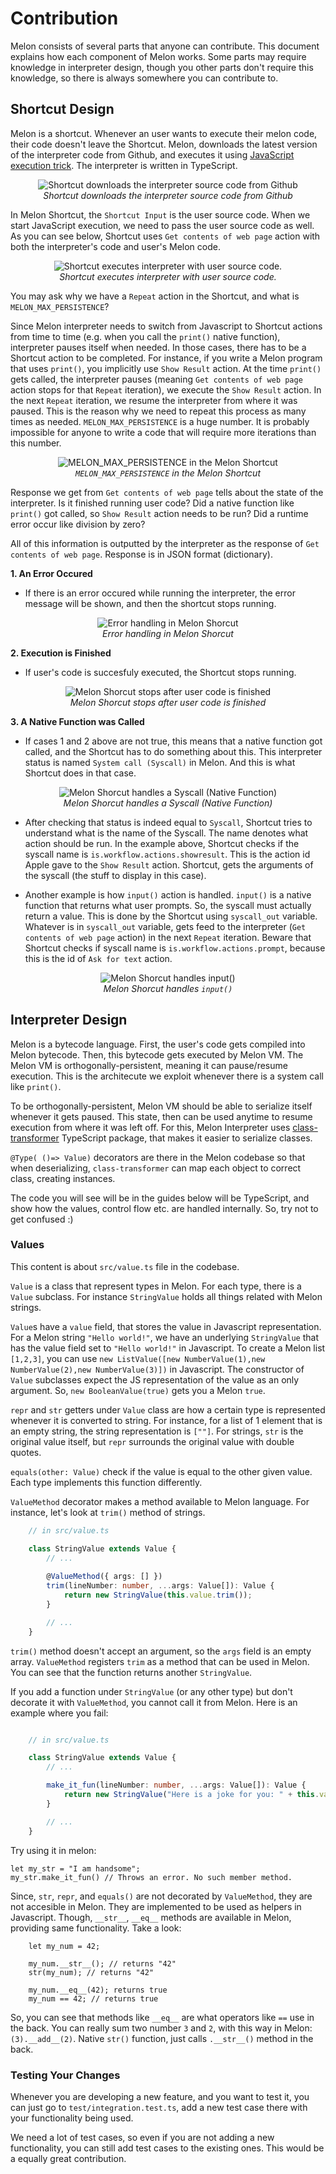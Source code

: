 # Contribution  <!-- {docsify-all} -->

Melon consists of several parts that anyone can contribute. This document explains how each component of Melon works. Some parts may require knowledge in interpreter design, though you other parts don't require this knowledge, so there is always somewhere you can contribute to.

## Shortcut Design

Melon is a shortcut. Whenever an user wants to execute their melon code, their code doesn't leave the Shortcut. Melon, downloads the latest version of the interpreter code from Github, and executes it using [JavaScript execution trick](https://talk.automators.fm/t/tip-running-javascript-in-shortcuts-ios-macos/16575). The interpreter is written in TypeScript. 

<div align="center">

![Shortcut downloads the interpreter source code from Github](asset/download-source.png)
<br/>
*Shortcut downloads the interpreter source code from Github*
</div>

In Melon Shortcut, the `Shortcut Input` is the user source code. When we start JavaScript execution, we need to pass the user source code as well. As you can see below, Shortcut uses `Get contents of web page` action with both the interpreter's code and user's Melon code.

<div align="center">

![Shortcut executes interpreter with user source code.](asset/execute-interpreter.png)
<br/>
*Shortcut executes interpreter with user source code.*
</div>

You may ask why we have a `Repeat` action in the Shortcut, and what is `MELON_MAX_PERSISTENCE`? 

Since Melon interpreter needs to switch from Javascript to Shortcut actions from time to time (e.g. when you call the `print()` native function), interpreter pauses itself when needed. In those cases, there has to be a Shortcut action to be completed. For instance, if you write a Melon program that uses `print()`, you implicitly use `Show Result` action. At the time `print()` gets called, the interpreter pauses (meaning `Get contents of web page` action stops for that `Repeat` iteration), we execute the `Show Result` action. In the next `Repeat` iteration, we resume the interpreter from where it was paused. This is the reason why we need to repeat this process as many times as needed. `MELON_MAX_PERSISTENCE` is a huge number. It is probably impossible for anyone to write a code that will require more iterations than this number.

<div align="center">

![`MELON_MAX_PERSISTENCE` in the Melon Shortcut](asset/max-persistence.png)
<br/>
*`MELON_MAX_PERSISTENCE` in the Melon Shortcut*
</div>

Response we get from `Get contents of web page` tells about the state of the interpreter. Is it finished running user code? Did a native function like `print()` got called, so `Show Result` action needs to be run? Did a runtime error occur like division by zero? 

All of this information is outputted by the interpreter as the response of `Get contents of web page`. Response is in JSON format (dictionary). 

**1. An Error Occured**

- If there is an error occured while running the interpreter, the error message will be shown, and then the shortcut stops running.

<div align="center">

![Error handling in Melon Shorcut](asset/error.png)
<br/>
*Error handling in Melon Shorcut*
</div>

**2. Execution is Finished**

- If user's code is succesfuly executed, the Shortcut stops running.

<div align="center">

![Melon Shorcut stops after user code is finished](asset/halt.png)
<br/>
*Melon Shorcut stops after user code is finished*
</div>

**3. A Native Function was Called**

- If cases 1 and 2 above are not true, this means that a native function got called, and the Shortcut has to do something about this. This interpreter status is named `System call (Syscall)` in Melon. And this is what Shortcut does in that case.

<div align="center">

![Melon Shorcut handles a Syscall (Native Function)](asset/syscall.png)
<br/>
*Melon Shorcut handles a Syscall (Native Function)*
</div>

- After checking that status is indeed equal to `Syscall`, Shortcut tries to understand what is the name of the Syscall. The name denotes what action should be run. In the example above, Shortcut checks if the syscall name is `is.workflow.actions.showresult`. This is the action id Apple gave to the `Show Result` action. Shortcut, gets the arguments of the syscall (the stuff to display in this case).

- Another example is how `input()` action is handled. `input()` is a native function that returns what user prompts. So, the syscall must actually return a value. This is done by the Shortcut using `syscall_out` variable. Whatever is in `syscall_out` variable, gets feed to the interpreter (`Get contents of web page` action) in the next `Repeat` iteration. Beware that Shortcut checks if syscall name is `is.workflow.actions.prompt`, because this is the id of `Ask for text` action.


<div align="center">

![Melon Shorcut handles `input()`](asset/input.png)
<br/>
*Melon Shorcut handles `input()`*
</div>

## Interpreter Design

Melon is a bytecode language. First, the user's code gets compiled into Melon bytecode. Then, this bytecode gets executed by Melon VM. The Melon VM is orthogonally-persistent, meaning it can pause/resume execution. This is the architecute we exploit whenever there is a system call like `print()`. 

To be orthogonally-persistent, Melon VM should be able to serialize itself whenever it gets paused. This state, then can be used anytime to resume execution from where it was left off. For this, Melon Interpreter uses [class-transformer](https://github.com/typestack/class-transformer) TypeScript package, that makes it easier to serialize classes.

`@Type( ()=> Value)` decorators are there in the Melon codebase so that when deserializing, `class-transformer` can map each object to correct class, creating instances.

The code you will see will be in the guides below will be TypeScript, and show how the values, control flow etc. are handled internally. So, try not to get confused :)

### Values

This content is about `src/value.ts` file in the codebase.

`Value` is a class that represent types in Melon. For each type, there is a `Value` subclass. For instance `StringValue` holds all things related with Melon strings. 

`Value`s have a `value` field, that stores the value in Javascript representation. For a Melon string `"Hello world!"`, we have an underlying `StringValue` that has the value field set to `"Hello world!"` in Javascript. To create a Melon list `[1,2,3]`, you can use `new ListValue([new NumberValue(1),new NumberValue(2),new NumberValue(3)])`
 in Javascript. The constructor of `Value` subclasses expect the JS representation of the value as an only argument. So, `new BooleanValue(true)` gets you a Melon `true`.

`repr` and `str` getters under `Value` class are how a certain type is represented whenever it is converted to string. For instance, for a list of 1 element that is an empty string, the string representation is `[""]`. For strings, `str` is the original value itself, but `repr` surrounds the original value with double quotes.

`equals(other: Value)` check if the value is equal to the other given value. Each type implements this function differently. 

`ValueMethod` decorator makes a method available to Melon language. For instance, let's look at `trim()` method of strings.

```typescript
    // in src/value.ts

    class StringValue extends Value {
        // ...
        
        @ValueMethod({ args: [] })
        trim(lineNumber: number, ...args: Value[]): Value {
            return new StringValue(this.value.trim());
        }

        // ...
    }
```

`trim()` method doesn't accept an argument, so the `args` field is an empty array. `ValueMethod` registers `trim` as a method that can be used in Melon. You can see that the function returns another `StringValue`.

If you add a function under `StringValue` (or any other type) but don't decorate it with `ValueMethod`, you cannot call it from Melon. Here is an example where you fail:

```typescript

    // in src/value.ts

    class StringValue extends Value {
        // ...

        make_it_fun(lineNumber: number, ...args: Value[]): Value {
            return new StringValue("Here is a joke for you: " + this.value);
        }

        // ...
    }
```

Try using it in melon:

```melon
let my_str = "I am handsome";
my_str.make_it_fun() // Throws an error. No such member method.
```

Since, `str`, `repr`, and `equals()` are not decorated by `ValueMethod`, they are not accesible in Melon. They are implemented to be used as helpers in Javascript. Though, `__str__`, `__eq__` methods are available in Melon, providing same functionality. Take a look:

```melon
    let my_num = 42;

    my_num.__str__(); // returns "42"
    str(my_num); // returns "42"

    my_num.__eq__(42); returns true
    my_num == 42; // returns true
```

So, you can see that methods like `__eq__` are what operators like `==` use in the back. You can really sum two number `3` and `2`, with this way in Melon: `(3).__add__(2)`. Native `str()` function, just calls `.__str__()` method in the back.

### Testing Your Changes

Whenever you are developing a new feature, and you want to test it, you can just go to `test/integration.test.ts`, add a new test case there with your functionality being used.

We need a lot of test cases, so even if you are not adding a new functionality, you can still add test cases to the existing ones. This would be a equally great contribution. 